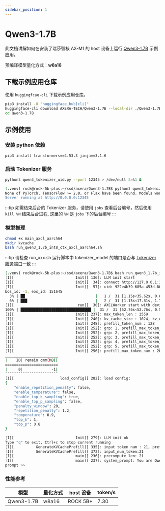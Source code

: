 ```yaml
---
sidebar_position: 1
---
```


# Qwen3-1.7B

此文档讲解如何在安装了瑞莎智核 AX-M1 的 host 设备上运行 [Qwen3-1.7B](https://huggingface.co/Qwen/Qwen3-1.7B) 示例应用。

预编译模型量化方式：**w8a16**

## 下载示例应用仓库

使用 `huggingfcae-cli` 下载示例应用仓库。

<NewCodeBlock tip="Host" type="Device">

```bash
pip3 install -U "huggingface_hub[cli]"
huggingface-cli download AXERA-TECH/Qwen3-1.7B --local-dir ./Qwen3-1.7B
cd Qwen3-1.7B
```

</NewCodeBlock>

## 示例使用

### 安装 python 依赖

<NewCodeBlock tip="Host" type="Device">

```bash
pip3 install transformers==4.53.3 jinja==3.1.6
```

</NewCodeBlock>

### 启动 Tokenizer 服务

<NewCodeBlock tip="Host" type="Device">

```bash
python3 qwen3_tokenizer_uid.py --port 12345 > /dev/null 2>&1 &
```

</NewCodeBlock>

```bash
(.venv) rock@rock-5b-plus:~/ssd/axera/Qwen3-1.7B$ python3 qwen3_tokenizer_uid.py --port 12345
None of PyTorch, TensorFlow >= 2.0, or Flax have been found. Models won't be available and only tokenizers, configuration and file/data utilities can be used.
Server running at http://0.0.0.0:12345
```

:::tip
如需结束后台的 Tokenizer 服务，请使用 `jobs` 查看后台编号，然后使用 `kill %N` 结束后台进程, 这里的 `%N` 是 `jobs` 下的后台编号
:::

### 模型推理

<NewCodeBlock tip="Host" type="Device">

```bash
chmod +x main_axcl_aarch64
mkdir kvcache
bash run_qwen3_1.7b_int8_ctx_axcl_aarch64.sh
```

</NewCodeBlock>

:::tip
请检查 run_xxx.sh 运行脚本中 tokenizer_model 的端口是否与 [Tokenizer 服务端口](#启动-tokenizer-服务)一致
:::

```bash
(.venv) rock@rock-5b-plus:~/ssd/axera/Qwen3-1.7B$ bash run_qwen3_1.7b_int8_ctx_axcl_aarch64.sh
[I][                            Init][ 136]: LLM init start
[I][                            Init][  34]: connect http://127.0.0.1:12345 ok
[I][                            Init][  57]: uid: 922e4b39-685a-453d-80c9-2229d1e65db0
bos_id: -1, eos_id: 151645
  3% | ██                                |   1 /  31 [1.15s<35.62s, 0.87 count/s] tokenizer init ok[I][                            Init][  45]: LLaMaEmbedSelector use mmap
  6% | ███                               |   2 /  31 [1.15s<17.81s, 1.74 count/s] embed_selector init ok
[I][                             run][  30]: AXCLWorker start with devid 0
100% | ████████████████████████████████ |  31 /  31 [52.76s<52.76s, 0.59 count/s] init post axmodel ok,remain_cmm(-1 MB)m(4112 MB)
[I][                            Init][ 237]: max_token_len : 2559
[I][                            Init][ 240]: kv_cache_size : 1024, kv_cache_num: 2559
[I][                            Init][ 248]: prefill_token_num : 128
[I][                            Init][ 252]: grp: 1, prefill_max_token_num : 1
[I][                            Init][ 252]: grp: 2, prefill_max_token_num : 512
[I][                            Init][ 252]: grp: 3, prefill_max_token_num : 1024
[I][                            Init][ 252]: grp: 4, prefill_max_token_num : 1536
[I][                            Init][ 252]: grp: 5, prefill_max_token_num : 2048
[I][                            Init][ 256]: prefill_max_token_num : 2048
________________________
|    ID| remain cmm(MB)|
========================
|     0|             -1|
¯¯¯¯¯¯¯¯¯¯¯¯¯¯¯¯¯¯¯¯¯¯¯¯
[I][                     load_config][ 282]: load config:
{
    "enable_repetition_penalty": false,
    "enable_temperature": false,
    "enable_top_k_sampling": true,
    "enable_top_p_sampling": false,
    "penalty_window": 20,
    "repetition_penalty": 1.2,
    "temperature": 0.9,
    "top_k": 1,
    "top_p": 0.8
}

[I][                            Init][ 279]: LLM init ok
Type "q" to exit, Ctrl+c to stop current running
[I][          GenerateKVCachePrefill][ 335]: input token num : 21, prefill_split_num : 1 prefill_grpid : 2
[I][          GenerateKVCachePrefill][ 372]: input_num_token:21
[I][                            main][ 236]: precompute_len: 21
[I][                            main][ 237]: system_prompt: You are Qwen, created by Alibaba Cloud. You are a helpful assistant.
prompt >>
```

### 性能参考

| 模型       | 量化方式 | host 设备 | token/s |
| ---------- | -------- | --------- | ------- |
| Qwen3-1.7B | w8a16    | ROCK 5B+  | 7.30    |
